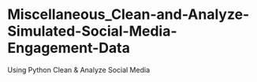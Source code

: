 # Miscellaneous_Clean-and-Analyze-Simulated-Social-Media-Engagement-Data
Using Python Clean &amp; Analyze Social Media 
